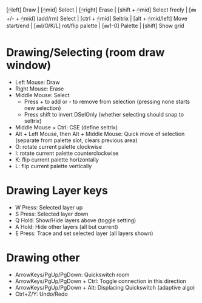 [🖱left] Draw | [🖱mid] Select | [🖱right] Erase | [shift + 🖱mid] Select freely | [🖮+/- + 🖱mid] (add/rm) Select | [ctrl + 🖱mid] Seltrix | [alt + 🖱mid/left] Move start/end | [🖮I/O/K/L] rot/flip palette | [🖮1-0] Palette | [shift] Show grid
# Drawing/Selecting (room draw window)

- Left Mouse: Draw
- Right Mouse: Erase
- Middle Mouse: Select
  - Press + to add or - to remove from selection (pressing none starts new selection)
  - Press shift to invert DSelOnly (whether selecting should snap to seltrix)
- Middle Mouse + Ctrl: CSE (define seltrix)
- Alt + Left Mouse, then Alt + Middle Mouse: Quick move of selection (separate from palette slot, clears previous area)
- O: rotate current palette clockwise
- I: rotate current palette counterclockwise
- K: flip current palette horizontally
- L: flip current palette vertically

# Drawing Layer keys

- W Press: Selected layer up
- S Press: Selected layer down
- Q Hold: Show/Hide layers above (toggle setting)
- A Hold: Hide other layers (all but current)
- E Press: Trace and set selected layer (all layers shown)

# Drawing other

- ArrowKeys/PgUp/PgDown: Quickswitch room
- ArrowKeys/PgUp/PgDown + Ctrl: Toggle connection in this direction
- ArrowKeys/PgUp/PgDown + Alt: Displacing Quickswitch (adaptive algo)
- Ctrl+Z/Y: Undo/Redo
